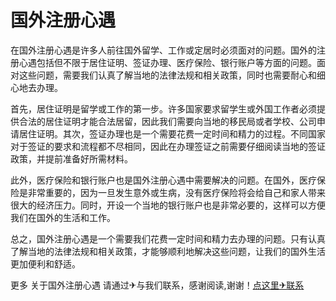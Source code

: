 # 国外注册心遇

在国外注册心遇是许多人前往国外留学、工作或定居时必须面对的问题。国外的注册心遇包括但不限于居住证明、签证办理、医疗保险、银行账户等方面的问题。面对这些问题，需要我们认真了解当地的法律法规和相关政策，同时也需要耐心和细心地去办理。

首先，居住证明是留学或工作的第一步。许多国家要求留学生或外国工作者必须提供合法的居住证明才能合法居留，因此我们需要向当地的移民局或者学校、公司申请居住证明。其次，签证办理也是一个需要花费一定时间和精力的过程。不同国家对于签证的要求和流程都不尽相同，因此在办理签证之前需要仔细阅读当地的签证政策，并提前准备好所需材料。

此外，医疗保险和银行账户也是国外注册心遇中需要解决的问题。在国外，医疗保险是非常重要的，因为一旦发生意外或生病，没有医疗保险将会给自己和家人带来很大的经济压力。同时，开设一个当地的银行账户也是非常必要的，这样可以方便我们在国外的生活和工作。

总之，国外注册心遇是一个需要我们花费一定时间和精力去办理的问题。只有认真了解当地的法律法规和相关政策，才能够顺利地解决这些问题，让我们的国外生活更加便利和舒适。

更多 关于国外注册心遇 请通过✈与我们联系，感谢阅读,谢谢！[点这里✈联系](https://c.k02.cc)